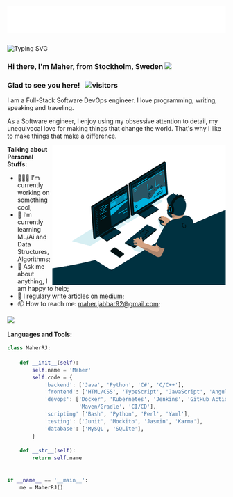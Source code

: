 <h1 align="center">
  <img src="https://raw.githubusercontent.com/maher-rj/maher-rj/master/name.svg" alt="Marton Lederer" />
</h1>

![Typing SVG](https://readme-typing-svg.herokuapp.com?lines=FullStack+Software+Engineer;DevOps+Engineer;Always+Learning+New+Things;Interested+In+ML+And+Ai)


### Hi there, I'm Maher, from Stockholm, Sweden <img src="https://media.giphy.com/media/hvRJCLFzcasrR4ia7z/giphy.gif" width="25px">

### Glad to see you here! &nbsp; ![visitors](https://visitor-badge.glitch.me/badge?page_id=page.id)

I am a Full-Stack Software DevOps engineer. I love programming, writing, speaking and traveling.

As a Software engineer, I enjoy using my obsessive attention to detail, my unequivocal love for making things that change the world. That's why I like to make things that make a difference.

<img align="right" alt="GIF" src="https://raw.githubusercontent.com/maher-rj/maher-rj/master/code.gif?raw=true" width="400" height="320" />

**Talking about Personal Stuffs:**

- 👨🏻‍💻 I’m currently working on something cool;
- 🚀 I’m currently learning ML/Ai and Data Structures, Algorithms;
- 💬 Ask me about anything, I am happy to help;
- 📝 I regulary write articles on [medium](https://maher-rj.medium.com);
- 📫 How to reach me: maher.jabbar92@gmail.com;


<p align="left"> <img height="210em" src="https://github-readme-stats.vercel.app/api?username=maher-rj&show_icons=true&theme=gotham" />

**Languages and Tools:**  

```python
class MaherRJ:

    def __init__(self):
        self.name = 'Maher'
        self.code = {
            'backend': ['Java', 'Python', 'C#', 'C/C++'],
            'frontend': ['HTML/CSS', 'TypeScript', 'JavaScript', 'Angular', 'Boostrap'],
            'devops': ['Docker', 'Kubernetes', 'Jenkins', 'GitHub Actions/Argo', 'AWS' \
                       'Maven/Gradle', 'CI/CD'],
            'scripting' ['Bash', 'Python', 'Perl', 'Yaml'],
            'testing': ['Junit', 'Mockito', 'Jasmin', 'Karma'],
            'database': ['MySQL', 'SQLite'],    
        }

    def __str__(self):
        return self.name


if __name__ == '__main__':
    me = MaherRJ()

```


